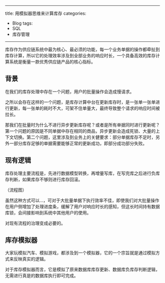 
---
title: 用模拟器思维来计算库存
categories:
  - Blog
tags:
  - SQL
  - 库存管理
---

库存作为供应链系统中最为核心、最必须的功能，每一个业务单据的操作都牵扯到库存计算，所以它的处理效率涉及到全部业务的响应时长，一个具备高效的库存计算系统是衡量一款优秀供应链产品的核心指标。

## 背景

在我们的库存处理中存在一个问题，用户的批量操作会造成慢请求。

之所以会存在这样的一个问题，是库存计算中台在更新库存时，是一张单一张单进行更新，每一张单的耗时不大，可架不住单量大，最终导致整个请求的响应时间被拉长。

那我们在批量时为什么不进行异步更新库存呢？或者是所有单据同时进行更新呢？第一个问题的原因是不同单据中存在相同的商品，异步更新会造成死锁、大量的上下文切换。第二个问题，这里涉及到业务上的关健要求：部分单据库存不足时，另外一部分库存足够的单据需要能够正常的更新成功，即部分成功部分失败。

## 现有逻辑

库存处理主要流程是，先进行数据模型转换，再增量写库，在写完库之后进行负库存判断，如果库存不够则进行库存回滚。

（流程图）

虽然这种方式可以…，可对于大批量单据下执行效率不佳，即使我们对大批量操作在用户侧增加了处理进度条，缓解了用户对响应时长的感知，但这长时间持有数据库锁，会间接影响到系统中其他用户的使用。

对现有流程的治理变成必要的。

## 库存模拟器

大家玩模拟汽车、模拟游戏，都涉及到一个模拟器，它的一个宗旨就是通过模拟方式来反映真实的逻辑。

对于库存模拟器而言，它是模拟了原来数据库库存更新、数据库负库存判断逻辑，无需进行真是的数据库执行即可完成。